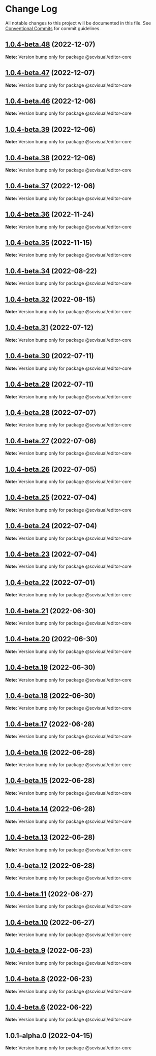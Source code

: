 # Change Log

All notable changes to this project will be documented in this file.
See [Conventional Commits](https://conventionalcommits.org) for commit guidelines.

## [1.0.4-beta.48](http://58.22.61.222:18001/bgtech-fe/micro-frame/compare/@scvisual/editor-core@1.0.4-beta.47...@scvisual/editor-core@1.0.4-beta.48) (2022-12-07)

**Note:** Version bump only for package @scvisual/editor-core





## [1.0.4-beta.47](http://58.22.61.222:18001/bgtech-fe/micro-frame/compare/@scvisual/editor-core@1.0.4-beta.46...@scvisual/editor-core@1.0.4-beta.47) (2022-12-07)

**Note:** Version bump only for package @scvisual/editor-core





## [1.0.4-beta.46](http://58.22.61.222:18001/bgtech-fe/micro-frame/compare/@scvisual/editor-core@1.0.4-beta.39...@scvisual/editor-core@1.0.4-beta.46) (2022-12-06)

**Note:** Version bump only for package @scvisual/editor-core





## [1.0.4-beta.39](http://58.22.61.222:18001/bgtech-fe/micro-frame/compare/@scvisual/editor-core@1.0.4-beta.38...@scvisual/editor-core@1.0.4-beta.39) (2022-12-06)

**Note:** Version bump only for package @scvisual/editor-core





## [1.0.4-beta.38](http://58.22.61.222:18001/bgtech-fe/micro-frame/compare/@scvisual/editor-core@1.0.4-beta.37...@scvisual/editor-core@1.0.4-beta.38) (2022-12-06)

**Note:** Version bump only for package @scvisual/editor-core





## [1.0.4-beta.37](http://58.22.61.222:18001/bgtech-fe/micro-frame/compare/@scvisual/editor-core@1.0.4-beta.36...@scvisual/editor-core@1.0.4-beta.37) (2022-12-06)

**Note:** Version bump only for package @scvisual/editor-core





## [1.0.4-beta.36](http://58.22.61.222:18001/bgtech-fe/micro-frame/compare/@scvisual/editor-core@1.0.4-beta.35...@scvisual/editor-core@1.0.4-beta.36) (2022-11-24)

**Note:** Version bump only for package @scvisual/editor-core





## [1.0.4-beta.35](http://58.22.61.222:18001/bgtech-fe/micro-frame/compare/@scvisual/editor-core@1.0.4-beta.34...@scvisual/editor-core@1.0.4-beta.35) (2022-11-15)

**Note:** Version bump only for package @scvisual/editor-core





## [1.0.4-beta.34](http://58.22.61.222:18001/bgtech-fe/micro-frame/compare/@scvisual/editor-core@1.0.4-beta.32...@scvisual/editor-core@1.0.4-beta.34) (2022-08-22)

**Note:** Version bump only for package @scvisual/editor-core





## [1.0.4-beta.32](http://58.22.61.222:18001/bgtech-fe/micro-frame/compare/@scvisual/editor-core@1.0.4-beta.31...@scvisual/editor-core@1.0.4-beta.32) (2022-08-15)

**Note:** Version bump only for package @scvisual/editor-core





## [1.0.4-beta.31](http://58.22.61.222:18001/bgtech-fe/micro-frame/compare/@scvisual/editor-core@1.0.4-beta.30...@scvisual/editor-core@1.0.4-beta.31) (2022-07-12)

**Note:** Version bump only for package @scvisual/editor-core





## [1.0.4-beta.30](http://58.22.61.222:18001/bgtech-fe/micro-frame/compare/@scvisual/editor-core@1.0.4-beta.29...@scvisual/editor-core@1.0.4-beta.30) (2022-07-11)

**Note:** Version bump only for package @scvisual/editor-core





## [1.0.4-beta.29](http://58.22.61.222:18001/bgtech-fe/micro-frame/compare/@scvisual/editor-core@1.0.4-beta.28...@scvisual/editor-core@1.0.4-beta.29) (2022-07-11)

**Note:** Version bump only for package @scvisual/editor-core





## [1.0.4-beta.28](http://58.22.61.222:18001/bgtech-fe/micro-frame/compare/@scvisual/editor-core@1.0.4-beta.27...@scvisual/editor-core@1.0.4-beta.28) (2022-07-07)

**Note:** Version bump only for package @scvisual/editor-core





## [1.0.4-beta.27](http://58.22.61.222:18001/bgtech-fe/micro-frame/compare/@scvisual/editor-core@1.0.4-beta.26...@scvisual/editor-core@1.0.4-beta.27) (2022-07-06)

**Note:** Version bump only for package @scvisual/editor-core





## [1.0.4-beta.26](http://58.22.61.222:18001/bgtech-fe/micro-frame/compare/@scvisual/editor-core@1.0.4-beta.25...@scvisual/editor-core@1.0.4-beta.26) (2022-07-05)

**Note:** Version bump only for package @scvisual/editor-core





## [1.0.4-beta.25](http://58.22.61.222:18001/bgtech-fe/micro-frame/compare/@scvisual/editor-core@1.0.4-beta.24...@scvisual/editor-core@1.0.4-beta.25) (2022-07-04)

**Note:** Version bump only for package @scvisual/editor-core





## [1.0.4-beta.24](http://58.22.61.222:18001/bgtech-fe/micro-frame/compare/@scvisual/editor-core@1.0.4-beta.23...@scvisual/editor-core@1.0.4-beta.24) (2022-07-04)

**Note:** Version bump only for package @scvisual/editor-core





## [1.0.4-beta.23](http://58.22.61.222:18001/bgtech-fe/micro-frame/compare/@scvisual/editor-core@1.0.4-beta.22...@scvisual/editor-core@1.0.4-beta.23) (2022-07-04)

**Note:** Version bump only for package @scvisual/editor-core





## [1.0.4-beta.22](http://58.22.61.222:18001/bgtech-fe/micro-frame/compare/@scvisual/editor-core@1.0.4-beta.21...@scvisual/editor-core@1.0.4-beta.22) (2022-07-01)

**Note:** Version bump only for package @scvisual/editor-core





## [1.0.4-beta.21](http://58.22.61.222:18001/bgtech-fe/micro-frame/compare/@scvisual/editor-core@1.0.4-beta.20...@scvisual/editor-core@1.0.4-beta.21) (2022-06-30)

**Note:** Version bump only for package @scvisual/editor-core





## [1.0.4-beta.20](http://58.22.61.222:18001/bgtech-fe/micro-frame/compare/@scvisual/editor-core@1.0.4-beta.19...@scvisual/editor-core@1.0.4-beta.20) (2022-06-30)

**Note:** Version bump only for package @scvisual/editor-core





## [1.0.4-beta.19](http://58.22.61.222:18001/bgtech-fe/micro-frame/compare/@scvisual/editor-core@1.0.4-beta.18...@scvisual/editor-core@1.0.4-beta.19) (2022-06-30)

**Note:** Version bump only for package @scvisual/editor-core





## [1.0.4-beta.18](http://58.22.61.222:18001/bgtech-fe/micro-frame/compare/@scvisual/editor-core@1.0.4-beta.17...@scvisual/editor-core@1.0.4-beta.18) (2022-06-30)

**Note:** Version bump only for package @scvisual/editor-core





## [1.0.4-beta.17](http://58.22.61.222:18001/bgtech-fe/micro-frame/compare/@scvisual/editor-core@1.0.4-beta.16...@scvisual/editor-core@1.0.4-beta.17) (2022-06-28)

**Note:** Version bump only for package @scvisual/editor-core





## [1.0.4-beta.16](http://58.22.61.222:18001/bgtech-fe/micro-frame/compare/@scvisual/editor-core@1.0.4-beta.15...@scvisual/editor-core@1.0.4-beta.16) (2022-06-28)

**Note:** Version bump only for package @scvisual/editor-core





## [1.0.4-beta.15](http://58.22.61.222:18001/bgtech-fe/micro-frame/compare/@scvisual/editor-core@1.0.4-beta.14...@scvisual/editor-core@1.0.4-beta.15) (2022-06-28)

**Note:** Version bump only for package @scvisual/editor-core





## [1.0.4-beta.14](http://58.22.61.222:18001/bgtech-fe/micro-frame/compare/@scvisual/editor-core@1.0.4-beta.13...@scvisual/editor-core@1.0.4-beta.14) (2022-06-28)

**Note:** Version bump only for package @scvisual/editor-core





## [1.0.4-beta.13](http://58.22.61.222:18001/bgtech-fe/micro-frame/compare/@scvisual/editor-core@1.0.4-beta.12...@scvisual/editor-core@1.0.4-beta.13) (2022-06-28)

**Note:** Version bump only for package @scvisual/editor-core





## [1.0.4-beta.12](http://58.22.61.222:18001/bgtech-fe/micro-frame/compare/@scvisual/editor-core@1.0.4-beta.11...@scvisual/editor-core@1.0.4-beta.12) (2022-06-28)

**Note:** Version bump only for package @scvisual/editor-core





## [1.0.4-beta.11](http://58.22.61.222:18001/bgtech-fe/micro-frame/compare/@scvisual/editor-core@1.0.4-beta.10...@scvisual/editor-core@1.0.4-beta.11) (2022-06-27)

**Note:** Version bump only for package @scvisual/editor-core





## [1.0.4-beta.10](http://58.22.61.222:18001/bgtech-fe/micro-frame/compare/@scvisual/editor-core@1.0.4-beta.9...@scvisual/editor-core@1.0.4-beta.10) (2022-06-27)

**Note:** Version bump only for package @scvisual/editor-core





## [1.0.4-beta.9](http://58.22.61.222:18001/bgtech-fe/micro-frame/compare/@scvisual/editor-core@1.0.4-beta.8...@scvisual/editor-core@1.0.4-beta.9) (2022-06-23)

**Note:** Version bump only for package @scvisual/editor-core





## [1.0.4-beta.8](http://58.22.61.222:18001/bgtech-fe/micro-frame/compare/@scvisual/editor-core@1.0.4-beta.6...@scvisual/editor-core@1.0.4-beta.8) (2022-06-23)

**Note:** Version bump only for package @scvisual/editor-core





## [1.0.4-beta.6](http://58.22.61.222:18001/bgtech-fe/micro-frame/compare/@scvisual/editor-core@1.0.1-alpha.0...@scvisual/editor-core@1.0.4-beta.6) (2022-06-22)

**Note:** Version bump only for package @scvisual/editor-core





## 1.0.1-alpha.0 (2022-04-15)

**Note:** Version bump only for package @scvisual/editor-core
